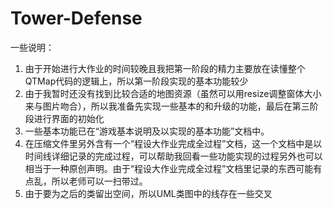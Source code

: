 # Tower-Defense
一些说明：
1. 由于开始进行大作业的时间较晚且我把第一阶段的精力主要放在读懂整个QTMap代码的逻辑上，所以第一阶段实现的基本功能较少
2. 由于我暂时还没有找到比较合适的地图资源（虽然可以用resize调整窗体大小来与图片吻合），所以我准备先实现一些基本的和升级的功能，最后在第三阶段进行界面的初始化
3. 一些基本功能已在“游戏基本说明及以实现的基本功能”文档中。
4. 在压缩文件里另外含有一个“程设大作业完成全过程”文档，这一个文档中是以时间线详细记录的完成过程，可以帮助我回看一些功能实现的过程另外也可以相当于一种原创声明。由于“程设大作业完成全过程”文档里记录的东西可能有点乱，所以老师可以一扫带过。
5. 由于要为之后的类留出空间，所以UML类图中的线存在一些交叉
